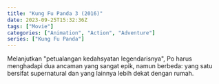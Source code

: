 ```yaml
---
title: "Kung Fu Panda 3 (2016)"
date: 2023-09-25T15:32:36Z
tags: ["Movie"]
categories: ["Animation", "Action", "Adventure"]
series: ["Kung Fu Panda"]
---
```


Melanjutkan "petualangan kedahsyatan legendarisnya", Po harus menghadapi dua ancaman yang sangat epik, namun berbeda: yang satu bersifat supernatural dan yang lainnya lebih dekat dengan rumah.

  <mux-player stream-type="on-demand"
  src="https://kp3d-my.sharepoint.com/personal/ryoo_kp3d_onmicrosoft_com/_layouts/15/download.aspx?share=EfiVNQ_X6ZJBlu2FiSB3UGgBamy2c7-DvBfcgCf8-pnALQ" metadata-video-title="Kung Fu Panda 3 (2016)" prefer-playback="mse" controls>
  </mux-player>
  
  
  <script src="https://cdn.jsdelivr.net/npm/@mux/mux-player"></script>
  
   <script id="sC5sae4sWUSVKA4WyFdpdyKR1cpGlRC4ul1qm1GiKIQ" type="application/ld+json">
 {
  "@context": "https://schema.org/",
  "@type": "VideoObject",
  "name": "Kung Fu Panda 3",
  "contentUrl": "https://stream.mux.com/sC5sae4sWUSVKA4WyFdpdyKR1cpGlRC4ul1qm1GiKIQ.m3u8",
  "thumbnailUrl": "https://www.themoviedb.org/t/p/original/pcC20GCaxjnc43C8Yc8WzbNoIag.jpg?width=314&fit_mode=preserve&time=25",
  "uploadDate": "2023-09-25T15:32:36Z",
}

</script>